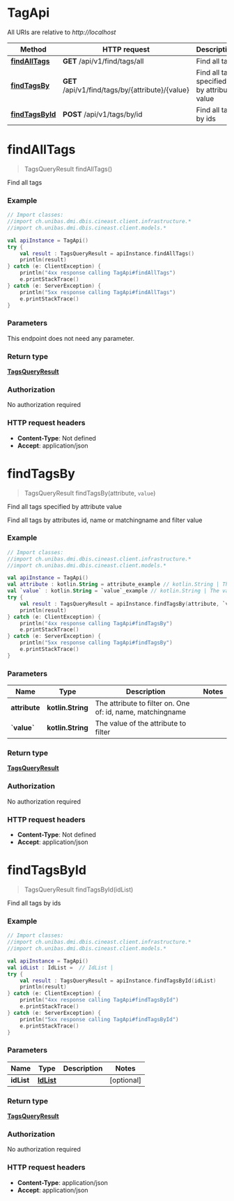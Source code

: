 # TagApi

All URIs are relative to *http://localhost*

Method | HTTP request | Description
------------- | ------------- | -------------
[**findAllTags**](TagApi.md#findAllTags) | **GET** /api/v1/find/tags/all | Find all tags
[**findTagsBy**](TagApi.md#findTagsBy) | **GET** /api/v1/find/tags/by/{attribute}/{value} | Find all tags specified by attribute value
[**findTagsById**](TagApi.md#findTagsById) | **POST** /api/v1/tags/by/id | Find all tags by ids


<a name="findAllTags"></a>
# **findAllTags**
> TagsQueryResult findAllTags()

Find all tags

### Example
```kotlin
// Import classes:
//import ch.unibas.dmi.dbis.cineast.client.infrastructure.*
//import ch.unibas.dmi.dbis.cineast.client.models.*

val apiInstance = TagApi()
try {
    val result : TagsQueryResult = apiInstance.findAllTags()
    println(result)
} catch (e: ClientException) {
    println("4xx response calling TagApi#findAllTags")
    e.printStackTrace()
} catch (e: ServerException) {
    println("5xx response calling TagApi#findAllTags")
    e.printStackTrace()
}
```

### Parameters
This endpoint does not need any parameter.

### Return type

[**TagsQueryResult**](TagsQueryResult.md)

### Authorization

No authorization required

### HTTP request headers

 - **Content-Type**: Not defined
 - **Accept**: application/json

<a name="findTagsBy"></a>
# **findTagsBy**
> TagsQueryResult findTagsBy(attribute, `value`)

Find all tags specified by attribute value

Find all tags by attributes id, name or matchingname and filter value

### Example
```kotlin
// Import classes:
//import ch.unibas.dmi.dbis.cineast.client.infrastructure.*
//import ch.unibas.dmi.dbis.cineast.client.models.*

val apiInstance = TagApi()
val attribute : kotlin.String = attribute_example // kotlin.String | The attribute to filter on. One of: id, name, matchingname
val `value` : kotlin.String = `value`_example // kotlin.String | The value of the attribute to filter
try {
    val result : TagsQueryResult = apiInstance.findTagsBy(attribute, `value`)
    println(result)
} catch (e: ClientException) {
    println("4xx response calling TagApi#findTagsBy")
    e.printStackTrace()
} catch (e: ServerException) {
    println("5xx response calling TagApi#findTagsBy")
    e.printStackTrace()
}
```

### Parameters

Name | Type | Description  | Notes
------------- | ------------- | ------------- | -------------
 **attribute** | **kotlin.String**| The attribute to filter on. One of: id, name, matchingname |
 **&#x60;value&#x60;** | **kotlin.String**| The value of the attribute to filter |

### Return type

[**TagsQueryResult**](TagsQueryResult.md)

### Authorization

No authorization required

### HTTP request headers

 - **Content-Type**: Not defined
 - **Accept**: application/json

<a name="findTagsById"></a>
# **findTagsById**
> TagsQueryResult findTagsById(idList)

Find all tags by ids

### Example
```kotlin
// Import classes:
//import ch.unibas.dmi.dbis.cineast.client.infrastructure.*
//import ch.unibas.dmi.dbis.cineast.client.models.*

val apiInstance = TagApi()
val idList : IdList =  // IdList | 
try {
    val result : TagsQueryResult = apiInstance.findTagsById(idList)
    println(result)
} catch (e: ClientException) {
    println("4xx response calling TagApi#findTagsById")
    e.printStackTrace()
} catch (e: ServerException) {
    println("5xx response calling TagApi#findTagsById")
    e.printStackTrace()
}
```

### Parameters

Name | Type | Description  | Notes
------------- | ------------- | ------------- | -------------
 **idList** | [**IdList**](IdList.md)|  | [optional]

### Return type

[**TagsQueryResult**](TagsQueryResult.md)

### Authorization

No authorization required

### HTTP request headers

 - **Content-Type**: application/json
 - **Accept**: application/json

